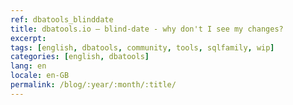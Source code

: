 ```yaml
---
ref: dbatools_blinddate
title: dbatools.io – blind-date - why don't I see my changes?
excerpt: 
tags: [english, dbatools, community, tools, sqlfamily, wip]
categories: [english, dbatools]
lang: en
locale: en-GB
permalink: /blog/:year/:month/:title/
---
```


